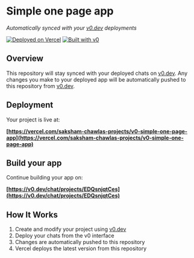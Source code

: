 # Simple one page app

_Automatically synced with your [v0.dev](https://v0.dev) deployments_

[![Deployed on Vercel](https://img.shields.io/badge/Deployed%20on-Vercel-black?style=for-the-badge&logo=vercel)](https://vercel.com/saksham-chawlas-projects/v0-simple-one-page-app)
[![Built with v0](https://img.shields.io/badge/Built%20with-v0.dev-black?style=for-the-badge)](https://v0.dev/chat/projects/EDQsnjqtCes)

## Overview

This repository will stay synced with your deployed chats on [v0.dev](https://v0.dev).
Any changes you make to your deployed app will be automatically pushed to this repository from [v0.dev](https://v0.dev).

## Deployment

Your project is live at:

**[https://vercel.com/saksham-chawlas-projects/v0-simple-one-page-app](https://vercel.com/saksham-chawlas-projects/v0-simple-one-page-app)**

## Build your app

Continue building your app on:

**[https://v0.dev/chat/projects/EDQsnjqtCes](https://v0.dev/chat/projects/EDQsnjqtCes)**

## How It Works

1. Create and modify your project using [v0.dev](https://v0.dev)
2. Deploy your chats from the v0 interface
3. Changes are automatically pushed to this repository
4. Vercel deploys the latest version from this repository
